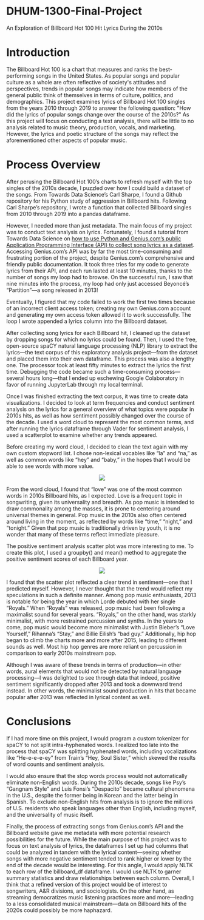 # DHUM-1300-Final-Project
An Exploration of Billboard Hot 100 Hit Lyrics During the 2010s

# Introduction
The Billboard Hot 100 is a chart that measures and ranks the best-performing songs in the United States. As popular songs and popular culture as a whole are often reflective of society's attitudes and perspectives, trends in popular songs may indicate how members of the general public think of themselves in terms of culture, politics, and demographics. This project examines lyrics of Billboard Hot 100 singles from the years 2010 through 2019 to answer the following question: "How did the lyrics of popular songs change over the course of the 2010s?"
As this project will focus on conducting a text analysis, there will be little to no analysis related to music theory, production, vocals, and marketing. However, the lyrics and poetic structure of the songs may reflect the aforementioned other aspects of popular music.

# Process Overview
After perusing the Billboard Hot 100’s charts to refresh myself with the top singles of the 2010s decade, I puzzled over how I could build a dataset of the songs. From Towards Data Science’s Carl Sharpe, I found a Github repository for his Python study of aggression in Billboard hits. Following Carl Sharpe’s repository, I wrote a function that collected Billboard singles from 2010 through 2019 into a pandas dataframe.

However, I needed more than just metadata. The main focus of my project was to conduct text analysis on lyrics. Fortunately, I found a tutorial from Towards Data Science on [how to use Python and Genius.com’s public Application Programming Interface (API) to collect song lyrics as a dataset](https://towardsdatascience.com/song-lyrics-genius-api-dcc2819c29). Accessing Genius.com’s API was by far the most time-consuming and frustrating portion of the project, despite Genius.com’s comprehensive and friendly public documentation. It took three tries for my code to generate lyrics from their API, and each run lasted at least 10 minutes, thanks to the number of songs my loop had to browse. On the successful run, I saw that nine minutes into the process, my loop had only just accessed Beyoncé’s “Partition”—a song released in 2013!

Eventually, I figured that my code failed to work the first two times because of an incorrect client access token; creating my own Genius.com account and generating my own access token allowed it to work successfully. The loop I wrote appended a lyrics column into the Billboard dataset.

After collecting song lyrics for each Billboard hit, I cleaned up the dataset by dropping songs for which no lyrics could be found. Then, I used the free, open-source spaCY natural language processing (NLP) library to extract the lyrics—the text corpus of this exploratory analysis project—from the dataset and placed them into their own dataframe. This process was also a lengthy one. The processor took at least fifty minutes to extract the lyrics the first time. Debugging the code became such a time-consuming process—several hours long—that I ended up eschewing Google Colaboratory in favor of running JupyterLab through my local terminal.

Once I was finished extracting the text corpus, it was time to create data visualizations. I decided to look at term frequencies and conduct sentiment analysis on the lyrics for a general overview of what topics were popular in 2010s hits, as well as how sentiment possibly changed over the course of the decade. I used a word cloud to represent the most common terms, and after running the lyrics dataframe through Vader for sentiment analysis, I used a scatterplot to examine whether any trends appeared.

Before creating my word cloud, I decided to clean the text again with my own custom stopword list. I chose non-lexical vocables like “la” and “na,” as well as common words like “hey” and “baby,” in the hopes that I would be able to see words with more value.

<p align="center">
  <img src="https://github.com/lee-oww/DHUM-1300-Final-Project/blob/main/billboard_wordcloud.png" />
</p>

From the word cloud, I found that “love” was one of the most common words in 2010s Billboard hits, as I expected. Love is a frequent topic in songwriting, given its universality and breadth. As pop music is intended to draw commonality among the masses, it is prone to centering around universal themes in general. Pop music in the 2010s also often centered around living in the moment, as reflected by words like “time,” “night,” and “tonight.” Given that pop music is traditionally driven by youth, it is no wonder that many of these terms reflect immediate pleasure.

The positive sentiment analysis scatter plot was more interesting to me. To create this plot, I used a groupby() and mean() method to aggregate the positive sentiment scores of each Billboard year. 

<p align="center">
  <img src="https://github.com/lee-oww/DHUM-1300-Final-Project/blob/main/billboard_sentiment.png" />
</p>

I found that the scatter plot reflected a clear trend in sentiment—one that I predicted myself. However, I never thought that the trend would reflect my speculations in such a definite manner. Among pop music enthusiasts, 2013 is notable for being the year in which Lorde debuted with her single “Royals.” When “Royals” was released, pop music had been following a maximalist sound for several years. “Royals,” on the other hand, was starkly minimalist, with more restrained percussion and synths. In the years to come, pop music would become more minimalist with Justin Bieber’s “Love Yourself,” Rihanna’s “Stay,” and Billie Eilish’s “bad guy.” Additionally, hip hop began to climb the charts more and more after 2015, leading to different sounds as well. Most hip hop genres are more reliant on percussion in comparison to early 2010s mainstream pop. 

Although I was aware of these trends in terms of production—in other words, aural elements that would not be detected by natural language processing—I was delighted to see through data that indeed, positive sentiment significantly dropped after 2013 and took a downward trend instead. In other words, the minimalist sound production in hits that became popular after 2013 was reflected in lyrical content as well.

# Conclusions

If I had more time on this project, I would program a custom tokenizer for spaCY to not split intra-hyphenated words. I realized too late into the process that spaCY was splitting hyphenated words, including vocalizations like “He-e-e-e-ey” from Train’s “Hey, Soul Sister,” which skewed the results of word counts and sentiment analysis.

I would also ensure that the stop words process would not automatically eliminate non-English words. During the 2010s decade, songs like Psy’s “Gangnam Style” and Luis Fonsi’s “Despacito” became cultural phenomena in the U.S., despite the former being in Korean and the latter being in Spanish. To exclude non-English hits from analysis is to ignore the millions of U.S. residents who speak languages other than English, including myself, and the universality of music itself.

Finally, the process of extracting songs from Genius.com’s API and the Billboard website gave me metadata with more potential research possibilities for the future. While the main purpose of this project was to focus on text analysis of lyrics, the dataframes I set up had columns that could be analyzed in tandem with the lyrical content—seeing whether songs with more negative sentiment tended to rank higher or lower by the end of the decade would be interesting. For this angle, I would apply NLTK to each row of the billboard_df dataframe. I would use NLTK to garner summary statistics and draw relationships between each column. Overall, I think that a refined version of this project would be of interest to songwriters, A&R divisions, and sociologists. On the other hand, as streaming democratizes music listening practices more and more—leading to a less consolidated musical mainstream—data on Billboard hits of the 2020s could possibly be more haphazard. 
